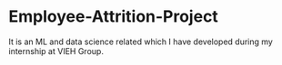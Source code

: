 # Employee-Attrition-Project
It is an ML and data science related which I have developed during my internship at VIEH Group.
